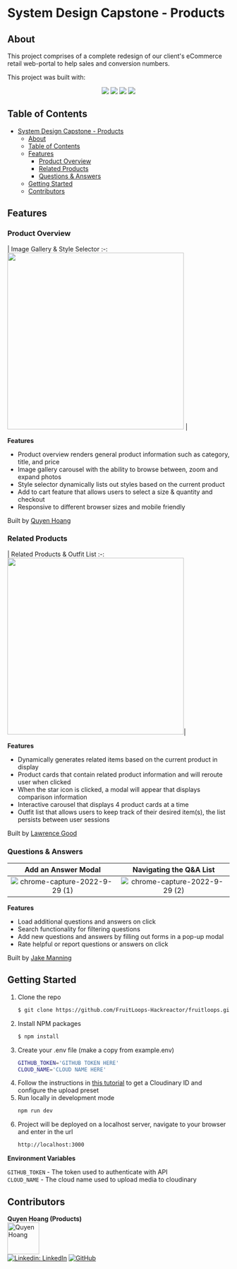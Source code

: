 # System Design Capstone - Products

## About

This project comprises of a complete redesign of our client's eCommerce retail web-portal to help sales and conversion numbers.

This project was built with:

<div align="center" width="100%">
  <img src="https://img.shields.io/badge/react-%2320232a.svg?style=for-the-badge&logo=react&logoColor=%2361DAFB" />
  <img src="https://img.shields.io/badge/node.js-6DA55F?style=for-the-badge&logo=node.js&logoColor=white" />
  <img src="https://img.shields.io/badge/express.js-%23404d59.svg?style=for-the-badge&logo=express&logoColor=%2361DAFB" />
  <img src="https://img.shields.io/badge/AWS-%23FF9900.svg?style=for-the-badge&logo=amazon-aws&logoColor=white" />
</div>

## Table of Contents

- [System Design Capstone - Products](#system-design-capstone---products)
  - [About](#about)
  - [Table of Contents](#table-of-contents)
  - [Features](#features)
    - [Product Overview](#product-overview)
    - [Related Products](#related-products)
    - [Questions & Answers](#questions--answers)
  - [Getting Started](#getting-started)
  - [Contributors](#contributors)

## Features

### Product Overview

| Image Gallery & Style Selector
:-:
<img src="https://user-images.githubusercontent.com/104607182/198860061-c1e5c1b4-bf6c-4679-965d-7ada004ee1ed.gif" width="400"> |

<b>Features</b>

- Product overview renders general product information such as category, title, and price
- Image gallery carousel with the ability to browse between, zoom and expand photos
- Style selector dynamically lists out styles based on the current product
- Add to cart feature that allows users to select a size & quantity and checkout
- Responsive to different browser sizes and mobile friendly

Built by <a href="https://github.com/quyencodes">Quyen Hoang</a>

### Related Products

| Related Products & Outfit List
:-:
<img src="https://user-images.githubusercontent.com/104607182/198860662-9e38dbf9-ba7e-448d-a0d4-9a84aa6a4cd6.gif" width="400">|

<b>Features</b>

- Dynamically generates related items based on the current product in display
- Product cards that contain related product information and will reroute user when clicked
- When the star icon is clicked, a modal will appear that displays comparison information
- Interactive carousel that displays 4 product cards at a time
- Outfit list that allows users to keep track of their desired item(s), the list persists between user sessions

Built by <a href="https://github.com/lgoodcode">Lawrence Good</a>

### Questions & Answers

|                                                          Add an Answer Modal                                                           |                                                        Navigating the Q&A List                                                         |
| :------------------------------------------------------------------------------------------------------------------------------------: | :------------------------------------------------------------------------------------------------------------------------------------: |
| ![chrome-capture-2022-9-29 (1)](https://user-images.githubusercontent.com/97919673/198855342-c6183371-94ab-4566-8c86-a955e81ae510.gif) | ![chrome-capture-2022-9-29 (2)](https://user-images.githubusercontent.com/97919673/198855434-af9990a9-5703-43e1-904c-4613bf235f70.gif) |

<b>Features</b>

- Load additional questions and answers on click
- Search functionality for filtering questions
- Add new questions and answers by filling out forms in a pop-up modal
- Rate helpful or report questions or answers on click

Built by <a href=https://github.com/jake-manning>Jake Manning</a>

## Getting Started

1. Clone the repo
   ```bash
   $ git clone https://github.com/FruitLoops-Hackreactor/fruitloops.git
   ```
2. Install NPM packages
   ```bash
   $ npm install
   ```
3. Create your .env file (make a copy from example.env)
   ```bash
   GITHUB_TOKEN='GITHUB TOKEN HERE'
   CLOUD_NAME='CLOUD NAME HERE'
   ```
4. Follow the instructions in [this tutorial](https://cloudinary.com/documentation/upload_widget_tutorial) to get a Cloudinary ID and configure the upload preset
5. Run locally in development mode
   ```bash
   npm run dev
   ```
6. Project will be deployed on a localhost server, navigate to your browser and enter in the url
   ```bash
   http://localhost:3000
   ```

<b>Environment Variables</b>

`GITHUB_TOKEN` - The token used to authenticate with API\
`CLOUD_NAME` - The cloud name used to upload media to cloudinary

## Contributors

**Quyen Hoang (Products)**\
<img src="https://user-images.githubusercontent.com/104607182/198861294-a3c1a341-0f11-4cdd-bba1-c4a254c40fc6.png" alt="Quyen Hoang" width="72">\
[![Linkedin: LinkedIn](https://img.shields.io/badge/linkedin-%230077B5.svg?style=for-the-badge&logo=linkedin&logoColor=white&link=https://www.linkedin.com/in/caleb-kim0510/)](https://www.linkedin.com/in/quyenduhoang/)
[![GitHub](https://img.shields.io/badge/github-%23121011.svg?style=for-the-badge&logo=github&logoColor=white&link=https://github.com/cariboukim)](https://github.com/quyencodes/)
